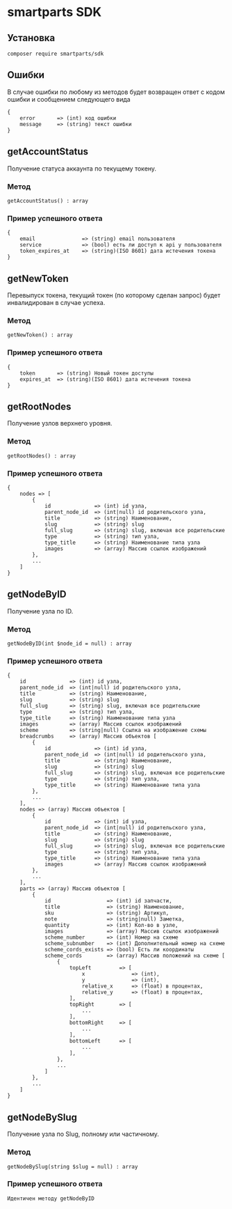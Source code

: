 # smartparts SDK

## Установка
    сomposer require smartparts/sdk

## Ошибки
В случае ошибки по любому из методов будет возвращен ответ с кодом ошибки и сообщением следующего вида

    {
        error       => (int) код ошибки
        message     => (string) текст ошибки
    }

## getAccountStatus
Получение статуса аккаунта по текущему токену.

### Метод
    getAccountStatus() : array

### Пример успешного ответа

    {
        email               => (string) email пользователя
        service             => (bool) есть ли доступ к api у пользователя
        token_expires_at    => (string)(ISO 8601) дата истечения токена
    }

## getNewToken
Перевыпуск токена, текущий токен (по которому сделан запрос) будет инвалидирован в случае успеха.

### Метод
    getNewToken() : array

### Пример успешного ответа

    {
        token       => (string) Новый токен доступы
        expires_at  => (string)(ISO 8601) дата истечения токена
    }

## getRootNodes
Получение узлов верхнего уровня.

### Метод

    getRootNodes() : array

### Пример успешного ответа

    {
        nodes => [
            {
                id              => (int) id узла,
                parent_node_id  => (int|null) id родительского узла,
                title           => (string) Наименование,
                slug            => (string) slug
                full_slug       => (string) slug, включая все родительские
                type            => (string) тип узла,
                type_title      => (string) Наименование типа узла
                images          => (array) Массив ссылок изображений
            },
            ...
        ]
    }

## getNodeByID
Получение узла по ID.

### Метод

    getNodeByID(int $node_id = null) : array

### Пример успешного ответа

    {
        id              => (int) id узла,
        parent_node_id  => (int|null) id родительского узла,
        title           => (string) Наименование,
        slug            => (string) slug
        full_slug       => (string) slug, включая все родительские
        type            => (string) тип узла,
        type_title      => (string) Наименование типа узла
        images          => (array) Массив ссылок изображений
        scheme          => (string|null) Ссылка на изображение схемы
        breadcrumbs 	=> (array) Массив объектов [
            {
                id              => (int) id узла,
                parent_node_id  => (int|null) id родительского узла,
                title           => (string) Наименование,
                slug            => (string) slug
                full_slug       => (string) slug, включая все родительские
                type            => (string) тип узла,
                type_title      => (string) Наименование типа узла
            },
            ...
        ],
        nodes => (array) Массив объектов [
            {
                id              => (int) id узла,
                parent_node_id  => (int|null) id родительского узла,
                title           => (string) Наименование,
                slug            => (string) slug
                full_slug       => (string) slug, включая все родительские
                type            => (string) тип узла,
                type_title      => (string) Наименование типа узла
                images          => (array) Массив ссылок изображений
            },
            ...
        ],
        parts => (array) Массив объектов [
            {
                id                  => (int) id запчасти,
                title               => (string) Наименование,
                sku                 => (string) Артикул,
                note                => (string|null) Заметка,
                quantity            => (int) Кол-во в узле,
                images              => (array) Массив ссылок изображений
                scheme_number       => (int) Номер на схеме
                scheme_subnumber    => (int) Дополнительный номер на схеме
                scheme_cords_exists => (bool) Есть ли координаты
                scheme_cords        => (array) Массив положений на схеме [
                    {
                        topLeft         => [
                            x               => (int),
                            y               => (int),
                            relative_x      => (float) в процентах,
                            relative_y      => (float) в процентах,
                        ],
                        topRight        => [
                            ...
                        ],
                        bottomRight     => [
                            ...
                        ],
                        bottomLeft      => [
                            ...
                        ],
                    },
                    ...
                ]
            },
            ...
        ]
    }

## getNodeBySlug
Получение узла по Slug, полному или частичному.

### Метод

	getNodeBySlug(string $slug = null) : array

### Пример успешного ответа

	Идентичен методу getNodeByID